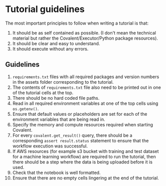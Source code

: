 # Tutorial guidelines

The most important principles to follow when writing a tutorial is that:

1. It should be as self contained as possible. (I don't mean the technical material but rather the Covalent/Executor/Python package resources).
2. It should be clear and easy to understand.
3. It should execute without any errors.

## Guidelines

1. `requirements.txt` files with all required packages and version numbers in the assets folder corresponding to the tutorial.
2. The contents of `requirements.txt` file also need to be printed out in one of the tutorial cells at the top.
3. There should be no hard coded file paths.
4. Read in all required environment variables at one of the top cells using `os.getenv()`.
5. Ensure that default values or placeholders are set for each of the environment variables that are being read in.
6. Specify the memory and compute resources required when starting Covalent.
7. For every `covalent.get_result()` query, there should be a corresponding `assert result.status` statement to ensure that the workflow execution was successful.
8. If AWS resources (for example s3 bucket with training and test dataset for a machine learning workflow) are required to run the tutorial, then there should be a step where the data is being uploaded before it is used.
9. Check that the notebook is well formatted.
10. Ensure that there are no empty cells lingering at the end of the tutorial.
